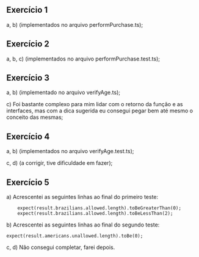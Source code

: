 ## Exercício 1
a, b) (implementados no arquivo performPurchase.ts);

## Exercício 2
a, b, c) (implementados no arquivo performPurchase.test.ts);

## Exercício 3
a, b) (implementado no arquivo verifyAge.ts);

c) Foi bastante complexo para mim lidar com o retorno da função e as interfaces, mas com a dica sugerida eu consegui pegar bem até mesmo o conceito das mesmas;

## Exercício 4
a, b) (implementados no arquivo verifyAge.test.ts);

c, d) (a corrigir, tive dificuldade em fazer);

## Exercício 5
a) Acrescentei as seguintes linhas ao final do primeiro teste:
```
    expect(result.brazilians.allowed.length).toBeGreaterThan(0);
    expect(result.brazilians.allowed.length).toBeLessThan(2);
```

b) Acrescentei as seguintes linhas ao final do segundo teste:
```
expect(result.americans.unallowed.length).toBe(0);
```

c, d) Não consegui completar, farei depois.